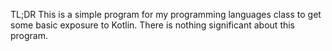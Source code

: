 TL;DR
This is a simple program for my programming languages class to get some basic exposure to Kotlin.
There is nothing significant about this program.

